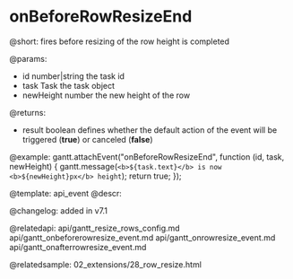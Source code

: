onBeforeRowResizeEnd
=============

@short: fires before resizing of the row height is completed 
	

@params:
- id 	number|string	the task id
- task	Task	the task object
- newHeight	number	the new height of the row

@returns:  
- result     boolean       defines whether the default action of the event will be triggered (<b>true</b>) or canceled (<b>false</b>) 

@example:
gantt.attachEvent("onBeforeRowResizeEnd", function (id, task, newHeight) {
	gantt.message(`<b>${task.text}</b> is now <b>${newHeight}px</b> height`);
	return true;
});

@template:	api_event
@descr:

@changelog: added in v7.1

@relatedapi: 
api/gantt_resize_rows_config.md
api/gantt_onbeforerowresize_event.md
api/gantt_onrowresize_event.md
api/gantt_onafterrowresize_event.md

@relatedsample: 02_extensions/28_row_resize.html